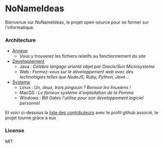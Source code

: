 
# NoNameIdeas

Bienvenue sur NoNameIdeas, le projet open-source pour se former sur l'informatique.

### Architecture
* [Annexe](annexe/index.html)
    * Vous y trouverez les fichiers relatifs au fonctionnement du site
* [Developpement](developpement/index.html)
    * Java : _Célèbre langage orienté objet par Oracle/Sun Microsysteme_
    * Web : _Formez-vous sur le développement web avec des technologies telles que NodeJS, Ruby, Python, Java .._
* [Systeme](systeme/index.html)
    * Linux : _Un, deux, trois pingouin ? Bonsoir les linuxiens !_
    * MacOS : _Le fameux système d'exploitation de la Pomme_
    * Windows : _Bill Gates l'utilise pour son développement logiciel personnel_

Et voici ci-dessous la [liste des contributeurs](annexe/contributeurs.html) avec le profil github associé, le projet tourne grâce à eux

### License

MIT
